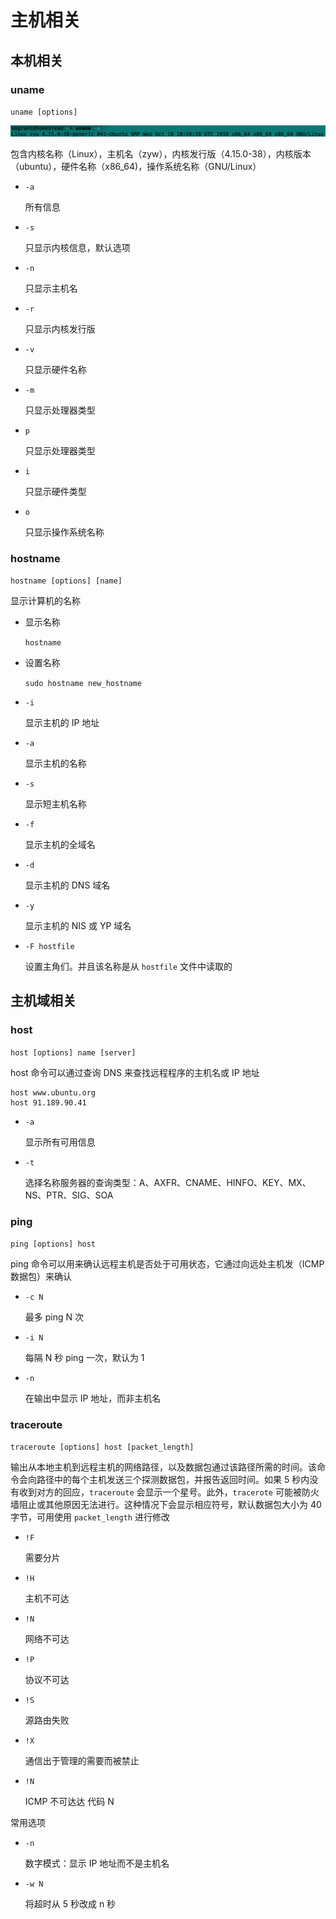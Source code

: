 # 主机相关

## 本机相关

### uname

`uname [options]`

![](./Images/uname信息.png)

包含内核名称（Linux），主机名（zyw），内核发行版（4.15.0-38），内核版本（ubuntu），硬件名称（x86_64)，操作系统名称（GNU/Linux）

* `-a`

  所有信息

* `-s`

  只显示内核信息，默认选项

* `-n`

  只显示主机名

* `-r`

  只显示内核发行版

* `-v`

  只显示硬件名称

* `-m`

  只显示处理器类型

* `p`

  只显示处理器类型

* `i`

  只显示硬件类型

* `o`

  只显示操作系统名称

### hostname

`hostname [options] [name]`

显示计算机的名称

* 显示名称

  `hostname`

* 设置名称

  `sudo hostname new_hostname`

* `-i`

  显示主机的 IP 地址

* `-a`

  显示主机的名称

* `-s`

  显示短主机名称

* `-f`

  显示主机的全域名

* `-d`

  显示主机的 DNS 域名

* `-y`

  显示主机的 NIS 或 YP 域名

* `-F hostfile`

  设置主角们。并且该名称是从 `hostfile` 文件中读取的

## 主机域相关

### host

`host [options] name [server]`

host 命令可以通过查询 DNS 来查找远程程序的主机名或 IP 地址

```shell
host www.ubuntu.org
host 91.189.90.41
```

* `-a`

  显示所有可用信息

* `-t`

  选择名称服务器的查询类型：A、AXFR、CNAME、HINFO、KEY、MX、NS、PTR、SIG、SOA

### ping 

`ping [options] host`

ping 命令可以用来确认远程主机是否处于可用状态，它通过向远处主机发（ICMP数据包）来确认

* `-c N`

  最多 ping N 次

* `-i N`

  每隔 N 秒 ping 一次，默认为 1

* `-n`

  在输出中显示 IP 地址，而非主机名

### traceroute

`traceroute [options] host [packet_length]`

输出从本地主机到远程主机的网络路径，以及数据包通过该路径所需的时间。该命令会向路径中的每个主机发送三个探测数据包，并报告返回时间。如果 5 秒内没有收到对方的回应，`traceroute` 会显示一个星号。此外，`tracerote` 可能被防火墙阻止或其他原因无法进行。这种情况下会显示相应符号，默认数据包大小为 40 字节，可用使用 `packet_length` 进行修改

* `!F`

  需要分片

* `!H`

  主机不可达

* `!N`

  网络不可达

* `!P`

  协议不可达

* `!S`

  源路由失败

* `!X`

  通信出于管理的需要而被禁止

* `!N`

  ICMP 不可达达 代码 N

常用选项

* `-n`

  数字模式：显示 IP 地址而不是主机名

* `-w N`

  将超时从 5 秒改成 n 秒

  
